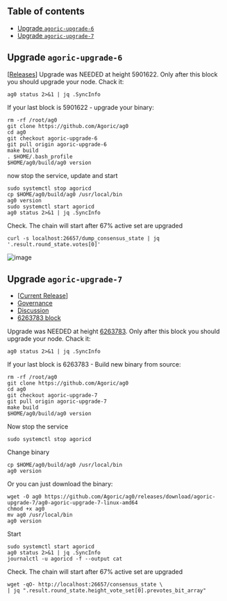 ## Table of contents
- [Upgrade `agoric-upgrade-6`](https://github.com/AlexToTheSun/Validator_Activity/blob/main/Mainnet-Guides/Agoric/Upgrade.md#upgrade-agoric-upgrade-6)
- [Upgrade `agoric-upgrade-7`](https://github.com/AlexToTheSun/Validator_Activity/blob/main/Mainnet-Guides/Agoric/Upgrade.md#upgrade-agoric-upgrade-7)

## Upgrade `agoric-upgrade-6`
[[Releases](https://github.com/Agoric/ag0/releases)]
Upgrade was NEEDED at height 5901622. Only after this block you should upgrade your node. Chack it:
```
ag0 status 2>&1 | jq .SyncInfo
```
If your last block is 5901622 - upgrade your binary:
```
rm -rf /root/ag0
git clone https://github.com/Agoric/ag0
cd ag0
git checkout agoric-upgrade-6
git pull origin agoric-upgrade-6
make build
. $HOME/.bash_profile
$HOME/ag0/build/ag0 version
```
now stop the service, update and start
```
sudo systemctl stop agoricd
cp $HOME/ag0/build/ag0 /usr/local/bin
ag0 version
sudo systemctl start agoricd
ag0 status 2>&1 | jq .SyncInfo
```
Check. The chain will start after 67% active set are upgraded
```
curl -s localhost:26657/dump_consensus_state | jq '.result.round_state.votes[0]'
```
![image](https://user-images.githubusercontent.com/30211801/181161879-7b06a66b-5ac4-4f22-be64-d10516fcc905.png)

## Upgrade `agoric-upgrade-7`
- [[Current Release](https://github.com/Agoric/ag0/releases/tag/agoric-upgrade-7)]
- [Governance](https://ping.pub/agoric/gov/12)
- [Discussion](https://commonwealth.im/agoric/discussion/6367-network-upgrade-discussion-upgrading-mainnet-to-agoricupgrade7)
- [6263783 block](https://agoric.explorers.guru/block/6263783)

Upgrade was NEEDED at height [6263783](https://agoric.explorers.guru/block/6263783). Only after this block you should upgrade your node. Chack it:
```
ag0 status 2>&1 | jq .SyncInfo
```
If your last block is 6263783 - Build new binary from source:
```
rm -rf /root/ag0
git clone https://github.com/Agoric/ag0
cd ag0
git checkout agoric-upgrade-7
git pull origin agoric-upgrade-7
make build
$HOME/ag0/build/ag0 version
```

Now stop the service
```
sudo systemctl stop agoricd
```
Change binary
```
cp $HOME/ag0/build/ag0 /usr/local/bin
ag0 version
```
Or you can just download the binary:
```
wget -O ag0 https://github.com/Agoric/ag0/releases/download/agoric-upgrade-7/ag0-agoric-upgrade-7-linux-amd64
chmod +x ag0
mv ag0 /usr/local/bin
ag0 version
```
Start
```
sudo systemctl start agoricd
ag0 status 2>&1 | jq .SyncInfo
journalctl -u agoricd -f --output cat
```
Check. The chain will start after 67% active set are upgraded
```
wget -qO- http://localhost:26657/consensus_state \
| jq ".result.round_state.height_vote_set[0].prevotes_bit_array"
```

